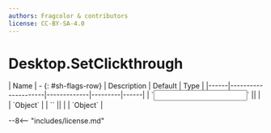 ```yaml
---
authors: Fragcolor & contributors
license: CC-BY-SA-4.0
---
```



# Desktop.SetClickthrough

<div class="sh-parameters" markdown="1">
| Name | - {: #sh-flags-row} | Description | Default | Type |
|------|---------------------|-------------|---------|------|
| `<input>` || | | `Object` |
| `<output>` || | | `Object` |

</div>



--8<-- "includes/license.md"
